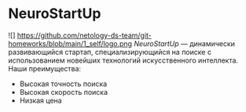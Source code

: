# NeuroStartUp
![] https://github.com/netology-ds-team/git-homeworks/blob/main/1_self/logo.png
*NeuroStartUp* — динамически развивающийся стартап, специализирующийся на поиске с использованием новейших технологий искусственного интеллекта. 
Наши преимущества:

* Высокая точность поиска
* Высокая скорость поиска
* Низкая цена
